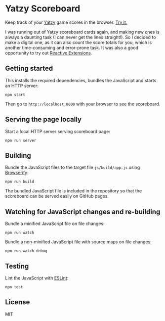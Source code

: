 # Yatzy Scoreboard

Keep track of your [Yatzy](http://en.wikipedia.org/wiki/Yatzy) game scores in the browser.
[Try it.](http://peruukki.github.io/YatzyScoreboard/)

I was running out of Yatzy scoreboard cards again, and making new ones is always a daunting task (I can never get the
lines straight!). So I decided to make a digital one, as it can also count the score totals for you, which is another
time-consuming and error-prone task. It was also a good opportunity to try out
[Reactive Extensions](https://github.com/Reactive-Extensions/RxJS).

## Getting started

This installs the required dependencies, bundles the JavaScript and starts an HTTP server:

```
npm start
```

Then go to `http://localhost:8000` with your browser to see the scoreboard.

## Serving the page locally

Start a local HTTP server serving scoreboard page:

```
npm run server
```

## Building

Bundle the JavaScript files to the target file `js/build/app.js` using [Browserify](http://browserify.org/):

```
npm run build
```

The bundled JavaScript file is included in the repository so that the scoreboard can be served easily on GitHub pages.

## Watching for JavaScript changes and re-building

Bundle a minified JavaScript file on file changes:

```
npm run watch
```

Bundle a non-minified JavaScript file with source maps on file changes:

```
npm run watch-debug
```

## Testing

Lint the JavaScript with [ESLint](http://eslint.org/):

```
npm test
```

## License

MIT
